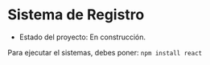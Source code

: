 <h1>Sistema de Registro</h1>

- Estado del proyecto: En construcción.

Para ejecutar el sistemas, debes poner:
```npm install react```
